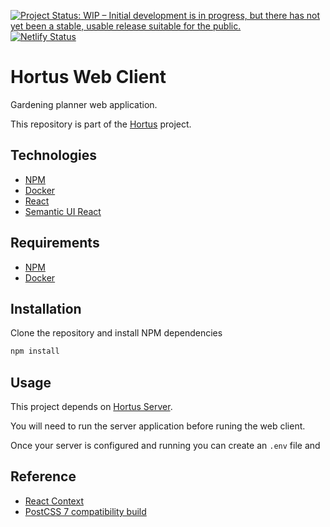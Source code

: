 [![Project Status: WIP – Initial development is in progress, but there has not yet been a stable, usable release suitable for the public.](https://www.repostatus.org/badges/latest/wip.svg)](https://www.repostatus.org/#wip) [![Netlify Status](https://api.netlify.com/api/v1/badges/489b8b79-24fd-496c-b7b6-9b94897a61e6/deploy-status)](https://app.netlify.com/sites/hortus/deploys)

# Hortus Web Client

Gardening planner web application.

This repository is part of the
[Hortus](https://github.com/alexandrelamberty/hortus) project.

## Technologies

- [NPM](https://www.npmjs.com/)
- [Docker](https://www.docker.com/)
- [React](https://reactjs.org/)
- [Semantic UI React](https://react.semantic-ui.com/)

## Requirements

- [NPM](https://www.npmjs.com/)
- [Docker](https://www.docker.com/)

## Installation

Clone the repository and install NPM dependencies

```bash
npm install
```

## Usage

This project depends on [Hortus Server](https://github.com/alexandrelamberty/hortus-server/).

You will need to run the server application before runing the web client.

Once your server is configured and running you can create an `.env` file and

## Reference

- [React Context](https://wanago.io/2020/09/28/react-context-api-hooks-typescript/)
- [PostCSS 7 compatibility build](https://tailwindcss.com/docs/installation#post-css-7-compatibility-build)
